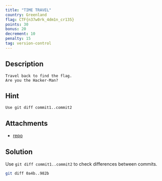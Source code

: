 ```yaml
---
title: "TIME TRAVEL"
country: Greenland
flag: CTF{n37w0rk_4dm1n_cr135}
points: 30
bonus: 20
decrement: 10
penalty: 15
tag: version-control
---
```


## Description

```
Travel back to find the flag.
Are you the Hacker-Man?
```

## Hint

```
Use git diff commit1..commit2
```

## Attachments

- [repo](repo/)

## Solution

Use `git diff commit1..commit2` to check differences between commits.

```bash
git diff 0a4b..982b
```
